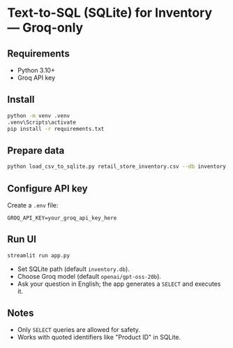 # Text-to-SQL (SQLite) for Inventory — Groq-only

## Requirements
- Python 3.10+
- Groq API key

## Install
```bash
python -m venv .venv
.venv\Scripts\activate
pip install -r requirements.txt
```

## Prepare data
```bash
python load_csv_to_sqlite.py retail_store_inventory.csv --db inventory.db --table inventory
```

## Configure API key
Create a `.env` file:
```
GROQ_API_KEY=your_groq_api_key_here
```

## Run UI
```bash
streamlit run app.py
```
- Set SQLite path (default `inventory.db`).
- Choose Groq model (default `openai/gpt-oss-20b`).
- Ask your question in English; the app generates a `SELECT` and executes it.

## Notes
- Only `SELECT` queries are allowed for safety.
- Works with quoted identifiers like "Product ID" in SQLite.
